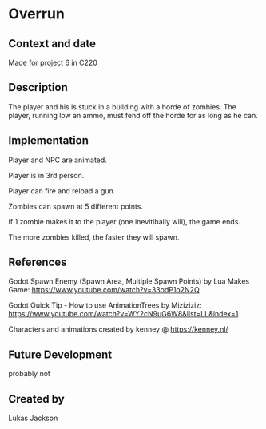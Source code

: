 # Overrun

## Context and date
Made for project 6 in C220

## Description
The player and his is stuck in a building with a horde of zombies. The player, running low an ammo, must fend off the horde for as long as he can.

## Implementation
Player and NPC are animated.

Player is in 3rd person.

Player can fire and reload a gun.

Zombies can spawn at 5 different points.

If 1 zombie makes it to the player (one inevitibally will), the game ends.

The more zombies killed, the faster they will spawn.

## References
Godot Spawn Enemy (Spawn Area, Multiple Spawn Points) by Lua Makes Game: https://www.youtube.com/watch?v=33odP1o2N2Q

Godot Quick Tip - How to use AnimationTrees by Miziziziz: https://www.youtube.com/watch?v=WY2cN9uG6W8&list=LL&index=1

Characters and animations created by kenney @ https://kenney.nl/

## Future Development
probably not

## Created by
Lukas Jackson

